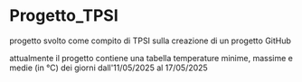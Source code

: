 # Progetto_TPSI
progetto svolto come compito di TPSI sulla creazione di un progetto GitHub

attualmente il progetto contiene una tabella temperature minime, massime e medie (in °C) dei giorni dall'11/05/2025 al 17/05/2025
